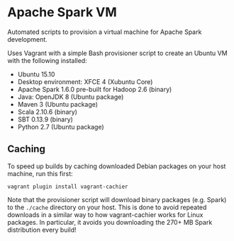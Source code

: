 # Apache Spark VM

Automated scripts to provision a virtual machine for Apache Spark development.

Uses Vagrant with a simple Bash provisioner script to create an Ubuntu VM with
the following installed:

* Ubuntu 15.10
* Desktop environment: XFCE 4 (Xubuntu Core)
* Apache Spark 1.6.0 pre-built for Hadoop 2.6 (binary)
* Java: OpenJDK 8 (Ubuntu package)
* Maven 3 (Ubuntu package)
* Scala 2.10.6 (binary)
* SBT 0.13.9 (binary)
* Python 2.7 (Ubuntu package)

## Caching

To speed up builds by caching downloaded Debian packages on your host machine,
run this first:

    vagrant plugin install vagrant-cachier

Note that the provisioner script will download binary packages (e.g. Spark) to
the `./cache` directory on your host. This is done to avoid repeated downloads
in a similar way to how vagrant-cachier works for Linux packages. In particular,
it avoids you downloading the 270+ MB Spark distribution every build!
